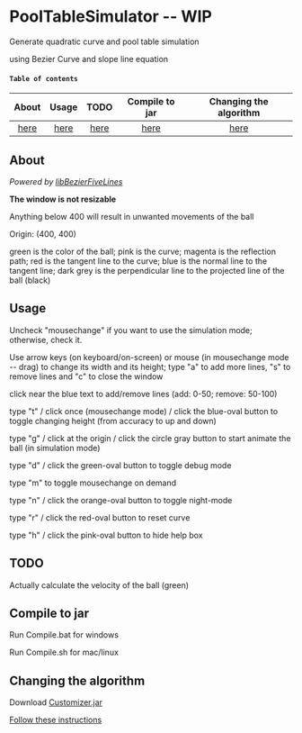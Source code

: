 # PoolTableSimulator -- WIP

Generate quadratic curve and pool table simulation

using Bezier Curve and slope line equation

#### ```Table of contents``` 

| About           | Usage         | TODO    | Compile to jar  | Changing the algorithm
| :-------------: |:-------------:| :-----:|:------:|:----:|
| [here](#About)  | [here](#Usage) | [here](#TODO)| [here](#Compile-to-jar) | [here](#Changing-the-algorithm) |


## About

_Powered by [libBezierFiveLines](https://github.com/bobdinh139/libBezierFiveLines)_

**The window is not resizable**

Anything below 400 will result in unwanted movements of the ball

Origin: (400, 400) 

green is the color of the ball; pink is the curve; magenta is the reflection path; red is the tangent line to the curve; blue is the normal line to the tangent line; dark grey is the perpendicular line to the projected line of the ball (black)

## Usage

Uncheck "mousechange" if you want to use the simulation mode; otherwise, check it.

Use arrow keys (on keyboard/on-screen) or mouse (in mousechange mode -- drag) to change its width and its height; type "a" to add more lines, "s" to remove lines and "c" to close the window

click near the blue text to add/remove lines (add: 0-50; remove: 50-100) 

type "t" / click once (mousechange mode) / click the blue-oval button to toggle changing height (from accuracy to up and down)

type "g" / click at the origin / click the circle gray button to start animate the ball (in simulation mode)

type "d" / click the green-oval button to toggle debug mode

type "m" to toggle mousechange on demand

type "n" / click the orange-oval button to toggle night-mode

type "r" / click the red-oval button to reset curve

type "h" / click the pink-oval button to hide help box

## TODO

Actually calculate the velocity of the ball (green) 

## Compile to jar

Run Compile.bat for windows

Run Compile.sh for mac/linux

## Changing the algorithm

Download [Customizer.jar](Customize/Customizer.jar)

[Follow these instructions](https://github.com/frychicken/PoolTableSimulator/wiki/Changing-Algorithm)

